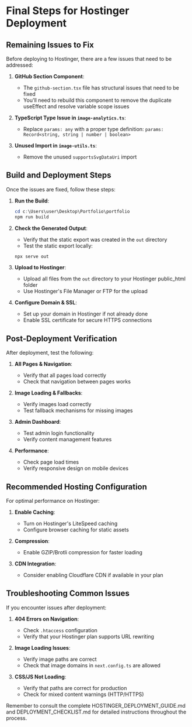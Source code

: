 # Final Steps for Hostinger Deployment

## Remaining Issues to Fix

Before deploying to Hostinger, there are a few issues that need to be addressed:

1. **GitHub Section Component**: 
   - The `github-section.tsx` file has structural issues that need to be fixed
   - You'll need to rebuild this component to remove the duplicate useEffect and resolve variable scope issues

2. **TypeScript Type Issue in `image-analytics.ts`**:
   - Replace `params: any` with a proper type definition: `params: Record<string, string | number | boolean>`

3. **Unused Import in `image-utils.ts`**:
   - Remove the unused `supportsSvgDataUri` import

## Build and Deployment Steps

Once the issues are fixed, follow these steps:

1. **Run the Build**:
   ```powershell
   cd c:\Users\user\Desktop\Portfolio\portfolio
   npm run build
   ```

2. **Check the Generated Output**:
   - Verify that the static export was created in the `out` directory
   - Test the static export locally:
   ```powershell
   npx serve out
   ```

3. **Upload to Hostinger**:
   - Upload all files from the `out` directory to your Hostinger public_html folder
   - Use Hostinger's File Manager or FTP for the upload

4. **Configure Domain & SSL**:
   - Set up your domain in Hostinger if not already done
   - Enable SSL certificate for secure HTTPS connections

## Post-Deployment Verification

After deployment, test the following:

1. **All Pages & Navigation**:
   - Verify that all pages load correctly
   - Check that navigation between pages works

2. **Image Loading & Fallbacks**:
   - Verify images load correctly
   - Test fallback mechanisms for missing images

3. **Admin Dashboard**:
   - Test admin login functionality
   - Verify content management features

4. **Performance**:
   - Check page load times
   - Verify responsive design on mobile devices

## Recommended Hosting Configuration

For optimal performance on Hostinger:

1. **Enable Caching**:
   - Turn on Hostinger's LiteSpeed caching
   - Configure browser caching for static assets

2. **Compression**:
   - Enable GZIP/Brotli compression for faster loading

3. **CDN Integration**:
   - Consider enabling Cloudflare CDN if available in your plan

## Troubleshooting Common Issues

If you encounter issues after deployment:

1. **404 Errors on Navigation**:
   - Check `.htaccess` configuration
   - Verify that your Hostinger plan supports URL rewriting

2. **Image Loading Issues**:
   - Verify image paths are correct
   - Check that image domains in `next.config.ts` are allowed

3. **CSS/JS Not Loading**:
   - Verify that paths are correct for production
   - Check for mixed content warnings (HTTP/HTTPS)

Remember to consult the complete HOSTINGER_DEPLOYMENT_GUIDE.md and DEPLOYMENT_CHECKLIST.md for detailed instructions throughout the process.
